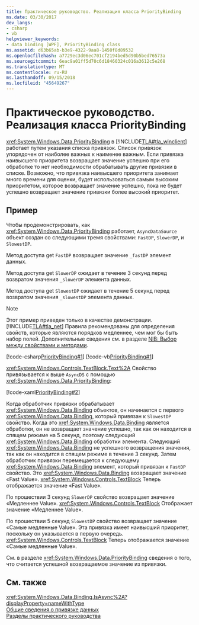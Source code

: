 ```yaml
---
title: Практическое руководство. Реализация класса PriorityBinding
ms.date: 03/30/2017
dev_langs:
- csharp
- vb
helpviewer_keywords:
- data binding [WPF], PriorityBinding class
ms.assetid: d63b65ab-b3e9-4322-9aa8-1450f8d89532
ms.openlocfilehash: a7729ec3d06ec701cf2194bed5d90b5bed76573a
ms.sourcegitcommit: 6eac9a01ff5d70c6d18460324c016a3612c5e268
ms.translationtype: MT
ms.contentlocale: ru-RU
ms.lasthandoff: 09/15/2018
ms.locfileid: "45649267"
---
```

# <a name="how-to-implement-prioritybinding"></a>Практическое руководство. Реализация класса PriorityBinding
<xref:System.Windows.Data.PriorityBinding> в [!INCLUDE[TLA#tla_winclient](../../../../includes/tlasharptla-winclient-md.md)] работает путем указания списка привязок. Список привязок упорядочен от наиболее важных к наименее важным. Если привязка наивысшего приоритета возвращает значение успешно при его обработке то нет необходимости обрабатывать другие привязки в списке. Возможно, что привязка наивысшего приоритета занимает много времени для оценки, будет использоваться самым высоким приоритетом, которое возвращает значение успешно, пока не будет успешно возвращает значение привязки более высокий приоритет.  
  
## <a name="example"></a>Пример  
 Чтобы продемонстрировать, как <xref:System.Windows.Data.PriorityBinding> работает, `AsyncDataSource` объект создан со следующими тремя свойствами: `FastDP`, `SlowerDP`, и `SlowestDP`.  
  
 Метод доступа get `FastDP` возвращает значение `_fastDP` элемент данных.  
  
 Метод доступа get `SlowerDP` ожидает в течение 3 секунд перед возвратом значения `_slowerDP` элемента данных.  
  
 Метод доступа get `SlowestDP` ожидает в течение 5 секунд перед возвратом значения `_slowestDP` элемента данных.  
  
> [!NOTE]
>  Этот пример приведен только в качестве демонстрации. [!INCLUDE[TLA#tla_net](../../../../includes/tlasharptla-net-md.md)] Правила рекомендованы для определения свойств, которые являются порядков медленнее, чем мог бы быть набор полей. Дополнительные сведения см. в разделе [NIB: Выбор между свойствами и методами](https://msdn.microsoft.com/library/55825e8f-7e2e-448a-9505-7217cc91b1af).  
  
 [!code-csharp[PriorityBinding#1](../../../../samples/snippets/csharp/VS_Snippets_Wpf/PriorityBinding/CSharp/Window1.xaml.cs#1)]
 [!code-vb[PriorityBinding#1](../../../../samples/snippets/visualbasic/VS_Snippets_Wpf/PriorityBinding/VisualBasic/AsyncDataSource.vb#1)]  
  
 <xref:System.Windows.Controls.TextBlock.Text%2A> Свойство привязывается к выше `AsyncDS` с помощью <xref:System.Windows.Data.PriorityBinding>:  
  
 [!code-xaml[PriorityBinding#2](../../../../samples/snippets/csharp/VS_Snippets_Wpf/PriorityBinding/CSharp/Window1.xaml#2)]  
  
 Когда обработчик привязки обрабатывает <xref:System.Windows.Data.Binding> объектов, он начинается с первого <xref:System.Windows.Data.Binding>, который привязан к `SlowestDP` свойство. Когда это <xref:System.Windows.Data.Binding> является обработки, он не возвращает значение успешно, так как он находится в спящем режиме на 5 секунд, поэтому следующий <xref:System.Windows.Data.Binding> обработки элемента. Следующий <xref:System.Windows.Data.Binding> не успешного возвращения значения, так как он находится в спящем режиме в течение 3 секунд. Затем обработчик привязки перемещается к следующему <xref:System.Windows.Data.Binding> элемент, который привязан к `FastDP` свойство. Это <xref:System.Windows.Data.Binding> возвращает значение «Fast Value». <xref:System.Windows.Controls.TextBlock> Теперь отображается значение «Fast Value».  
  
 По прошествии 3 секунд `SlowerDP` свойство возвращает значение «Медленнее Value». <xref:System.Windows.Controls.TextBlock> Отображает значение «Медленнее Value».  
  
 По прошествии 5 секунд `SlowestDP` свойство возвращает значение «Самые медленные Value». Эта привязка имеет наивысший приоритет, поскольку он указывается в первую очередь. <xref:System.Windows.Controls.TextBlock> Теперь отображается значение «Самые медленные Value».  
  
 См. в разделе <xref:System.Windows.Data.PriorityBinding> сведения о того, что считается успешной возвращаемое значение из привязки.  
  
## <a name="see-also"></a>См. также  
 <xref:System.Windows.Data.Binding.IsAsync%2A?displayProperty=nameWithType>  
 [Общие сведения о привязке данных](../../../../docs/framework/wpf/data/data-binding-overview.md)  
 [Разделы практического руководства](../../../../docs/framework/wpf/data/data-binding-how-to-topics.md)
